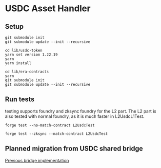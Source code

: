 # USDC Asset Handler

## Setup

```
git submodule init
git submodule update --init --recursive

cd lib/usdc-token
yarn set version 1.22.19
yarn
yarn install

cd lib/era-contracts
yarn 
git submodule init
git submodule update --init --recursive
```

## Run tests

testing supports foundry and zksync foundry for the L2 part. The L2 part is also tested with normal foundry, as it is much faster in L2UsdcL1Test.

```
forge test --no-match-contract L2UsdcTest
```

```
forge test --zksync --match-contract L2UsdcTest
```

## Planned migration from USDC shared bridge

[Previous bridge implementation](https://github.com/matter-labs/usdc-bridge/blob/main/src/L1USDCBridge.sol)


